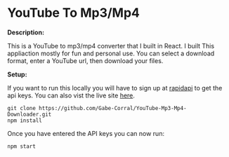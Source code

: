 # YouTube To Mp3/Mp4

**Description:**

This is a YouTube to mp3/mp4 converter that I built in React. I built This appliaction mostly for fun and personal use. You can select a download format, enter a YouTube url, then download your files.

**Setup:**

If you want to run this locally you will have to sign up at [rapidapi](https://rapidapi.com/marketplace) to get the api keys. You can also vist the live site [here](https://youtube2mp3-mp4.herokuapp.com/).

```
git clone https://github.com/Gabe-Corral/YouTube-Mp3-Mp4-Downloader.git
npm install
```

Once you have entered the API keys you can now run:
```
npm start
```


